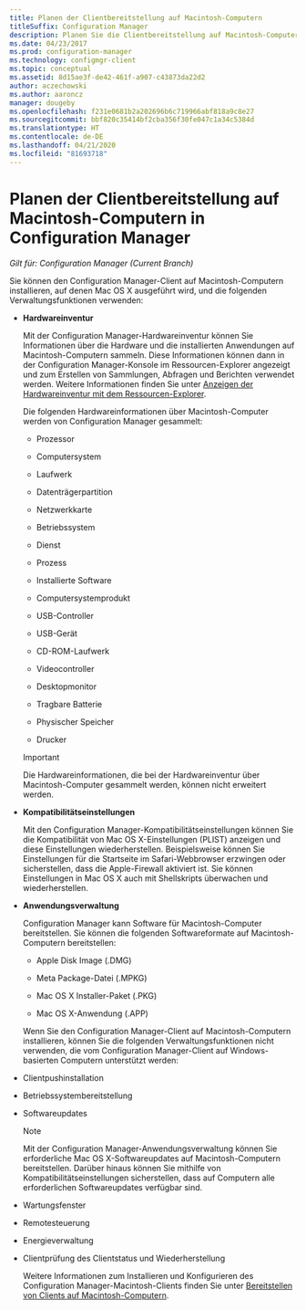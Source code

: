 ```yaml
---
title: Planen der Clientbereitstellung auf Macintosh-Computern
titleSuffix: Configuration Manager
description: Planen Sie die Clientbereitstellung auf Macintosh-Computern in Configuration Manager.
ms.date: 04/23/2017
ms.prod: configuration-manager
ms.technology: configmgr-client
ms.topic: conceptual
ms.assetid: 8d15ae3f-de42-461f-a907-c43873da22d2
author: aczechowski
ms.author: aaroncz
manager: dougeby
ms.openlocfilehash: f231e0681b2a202696b6c719966abf818a9c8e27
ms.sourcegitcommit: bbf820c35414bf2cba356f30fe047c1a34c5384d
ms.translationtype: HT
ms.contentlocale: de-DE
ms.lasthandoff: 04/21/2020
ms.locfileid: "81693718"
---
```

# <a name="planning-for-client-deployment-to-mac-computers-in-configuration-manager"></a>Planen der Clientbereitstellung auf Macintosh-Computern in Configuration Manager

*Gilt für: Configuration Manager (Current Branch)*

Sie können den Configuration Manager-Client auf Macintosh-Computern installieren, auf denen Mac OS X ausgeführt wird, und die folgenden Verwaltungsfunktionen verwenden:  

- **Hardwareinventur**  

   Mit der Configuration Manager-Hardwareinventur können Sie Informationen über die Hardware und die installierten Anwendungen auf Macintosh-Computern sammeln. Diese Informationen können dann in der Configuration Manager-Konsole im Ressourcen-Explorer angezeigt und zum Erstellen von Sammlungen, Abfragen und Berichten verwendet werden. Weitere Informationen finden Sie unter [Anzeigen der Hardwareinventur mit dem Ressourcen-Explorer](../../../../core/clients/manage/inventory/use-resource-explorer-to-view-hardware-inventory.md).  

   Die folgenden Hardwareinformationen über Macintosh-Computer werden von Configuration Manager gesammelt:  

  -   Prozessor  

  -   Computersystem  

  -   Laufwerk  

  -   Datenträgerpartition  

  -   Netzwerkkarte  

  -   Betriebssystem  

  -   Dienst  

  -   Prozess  

  -   Installierte Software  

  -   Computersystemprodukt  

  -   USB-Controller  

  -   USB-Gerät  

  -   CD-ROM-Laufwerk  

  -   Videocontroller  

  -   Desktopmonitor  

  -   Tragbare Batterie  

  -   Physischer Speicher  

  -   Drucker  

  > [!IMPORTANT]  
  >  Die Hardwareinformationen, die bei der Hardwareinventur über Macintosh-Computer gesammelt werden, können nicht erweitert werden.  

- **Kompatibilitätseinstellungen**  

   Mit den Configuration Manager-Kompatibilitätseinstellungen können Sie die Kompatibilität von Mac OS X-Einstellungen (PLIST) anzeigen und diese Einstellungen wiederherstellen. Beispielsweise können Sie Einstellungen für die Startseite im Safari-Webbrowser erzwingen oder sicherstellen, dass die Apple-Firewall aktiviert ist. Sie können Einstellungen in Mac OS X auch mit Shellskripts überwachen und wiederherstellen.  

- **Anwendungsverwaltung**  

   Configuration Manager kann Software für Macintosh-Computer bereitstellen. Sie können die folgenden Softwareformate auf Macintosh-Computern bereitstellen:  

  -   Apple Disk Image (.DMG)  

  -   Meta Package-Datei (.MPKG)  

  -   Mac OS X Installer-Paket (.PKG)  

  -   Mac OS X-Anwendung (.APP)  

  Wenn Sie den Configuration Manager-Client auf Macintosh-Computern installieren, können Sie die folgenden Verwaltungsfunktionen nicht verwenden, die vom Configuration Manager-Client auf Windows-basierten Computern unterstützt werden:  

- Clientpushinstallation  

- Betriebssystembereitstellung  

- Softwareupdates  

  > [!NOTE]  
  >  Mit der Configuration Manager-Anwendungsverwaltung können Sie erforderliche Mac OS X-Softwareupdates auf Macintosh-Computern bereitstellen. Darüber hinaus können Sie mithilfe von Kompatibilitätseinstellungen sicherstellen, dass auf Computern alle erforderlichen Softwareupdates verfügbar sind.  

- Wartungsfenster  

- Remotesteuerung  

- Energieverwaltung  

- Clientprüfung des Clientstatus und Wiederherstellung  

  Weitere Informationen zum Installieren und Konfigurieren des Configuration Manager-Macintosh-Clients finden Sie unter [Bereitstellen von Clients auf Macintosh-Computern](../../../../core/clients/deploy/deploy-clients-to-macs.md).
